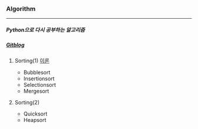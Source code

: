 ### Algorithm

---

##### Python으로 다시 공부하는 알고리즘

##### *[Gitblog](https://yeo0.github.io/tag/pg-python/)*



1. Sorting(1) [이론](https://github.com/Yeo0/Study/blob/master/Algorithm/Algorithm_1.pdf)
   - Bubblesort 
   - Insertionsort 
   - Selectionsort
   - Mergesort



2. Sorting(2)
   - Quicksort
   - Heapsort